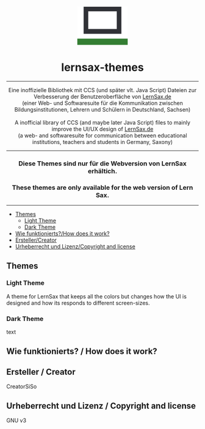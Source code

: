 <p align="center">
<img src="./lernsax_icon/lernsax_favicon_cut.bmp" height="100"/>
</p>
<h1 align="center">lernsax-themes</h1>

----
<p align="center">
Eine inoffizielle Bibliothek mit CCS (und später vlt. Java Script) Dateien zur Verbesserung der Benutzeroberfläche von <a href="https://lernsax.de">LernSax.de</a>
<br/>
(einer Web- und Softwaresuite für die Kommunikation zwischen Bildungsinstitutionen, Lehrern und Schülern in Deutschland, Sachsen)
<br/>
<br/>
A inofficial library of CCS (and maybe later Java Script) files to mainly improve the UI/UX design of <a href="https://lernsax.de">LernSax.de</a>
<br/>
(a web- and softwaresuite for communication between educational institutions, teachers and students in Germany, Saxony)
</p>

----

<h3 align="center"><strong>Diese Themes sind nur für die Webversion von LernSax erhältich.</strong></h3>
<h3 align="center"><strong>These themes are only available for the web version of Lern Sax.</strong></h3>

----

- [Themes](#Themes)
    - [Light Theme](#light-theme)
    - [Dark Theme](#dark-theme)
- [Wie funktionierts?/How does it work?](#wie-funktionierts--how-does-it-work)
- [Ersteller/Creator](#ersteller--creator)
- [Urheberrecht und Lizenz/Copyright and license](#urheberrecht-und-lizenz--copyright-and-license)

## Themes
### Light Theme

A theme for LernSax that keeps all the colors but changes how the UI is designed and how its responds to different screen-sizes.

### Dark Theme

text

## Wie funktionierts? / How does it work?



## Ersteller / Creator

CreatorSiSo

## Urheberrecht und Lizenz / Copyright and license

GNU v3


[//]: # (Media Links:)

[LernSaxIcon]: ./lernsax_icon/lernsax_favicon_cut.bmp
